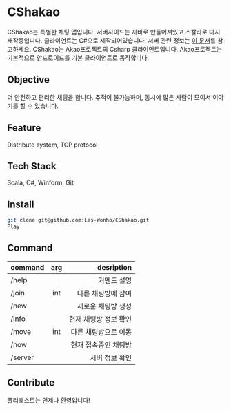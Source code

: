 # CShakao

CShakao는 특별한 채팅 앱입니다. 서버사이드는 자바로 만들어져있고 스칼라로 다시 재작중입니다. 클라이언트는 C#으로 제작되어있습니다. 서버 관련 정보는 [이 문서](https://github.com/Las-Wonho/Jakao)를 참고하세요. CShakao는 Akao프로젝트의 Csharp 클라이언트입니다. Akao프로젝트는 기본적으로 안드로이드를 기본 클라이언트로 동작합니다.

## Objective

더 안전하고 편리한 채팅을 합니다. 추적이 불가능하며, 동시에 많은 사람이 모여서 이야기를 할 수 있습니다.

## Feature

Distribute system, TCP protocol

## Tech Stack

Scala, C#, Winform, Git

## Install

```bash
git clone git@github.com:Las-Wonho/CShakao.git
Play
```

## Command

| command | arg | desription            |
| ----- |:-------------:| -----:|
| /help   |     | 커멘드 설명            |
| /join   | int | 다른 채팅방에 참여      |
| /new    |     | 새로운 채팅방 생성      |
| /info   |     | 현재 채팅방 정보 확인   |
| /move   | int | 다른 채팅방으로 이동    |
| /now    |     | 현재 접속중인 채팅방    |
| /server |     | 서버 정보 확인         |

## Contribute

풀리퀘스트는 언제나 환영입니다!
